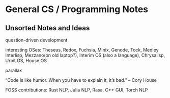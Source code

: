 # General CS / Programming Notes

## Unsorted Notes and Ideas

question-driven development

interesting OSes: Theseus, Redox, Fuchsia, Minix, Genode, Tock, Medley Interlisp, Mezzano(on old laptop?), Interim OS (also a language), Chrysalisp, Urbit OS, House OS

parallax

“Code is like humor. When you have to explain it, it’s bad.” – Cory House

FOSS contributions: Rust NLP, Julia NLP, Rasa, C++ GUI, Torch NLP


